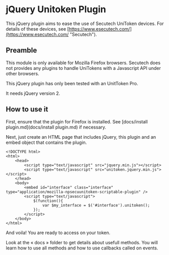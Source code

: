 # jQuery Unitoken Plugin #
This jQuery plugin aims to ease the use of Secutech UniToken devices.
For details of these devices, see [https://www.esecutech.com/](https://www.esecutech.com/ "Secutech").

## Preamble ##
This module is only available for Mozilla Firefox browsers. Secutech does not provides any plugins to handle UniTokens with a Javascript API under other browsers.

This jQuery plugin has only been tested with an UnitToken Pro.

It needs jQuery version 2.

## How to use it ##
First, ensure that the plugin for Firefox is installed. See [docs/install plugin.md](docs/install plugin.md) if necessary.

Next, just create an HTML page that includes jQuery, this plugin and an embed object that contains the plugin.

    <!DOCTYPE html>
    <html>
        <head>
            <script type="text/javascript" src="jquery.min.js"></script>
            <script type="text/javascript" src="unitoken.jquery.min.js"></script>
        </head>
        <body>
            <embed id="interface" class="interface" type="application/mozilla-npsecuunitoken-scriptable-plugin" />
			<script type="text/javascript">
				$(function(){
				    var $my_interface = $('#interface').unitoken();
				});
			</script>
        </body>
    </html>

And voila!
You are ready to access on your token.

Look at the « docs » folder to get details about usefull methods.
You will learn how to use all methods and how to use callbacks called on events.